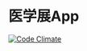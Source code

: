 # 医学展App

[![Code Climate](https://codeclimate.com/github/iTakeshi/igakuten-app.png)](https://codeclimate.com/github/iTakeshi/igakuten-app)
